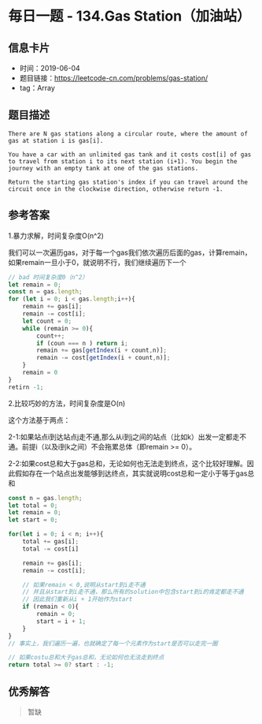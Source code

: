 # 毎日一题 -  134.Gas Station（加油站）

## 信息卡片

* 时间：2019-06-04
* 题目链接：https://leetcode-cn.com/problems/gas-station/
* tag：Array  
## 题目描述
```
There are N gas stations along a circular route, where the amount of gas at station i is gas[i].

You have a car with an unlimited gas tank and it costs cost[i] of gas to travel from station i to its next station (i+1). You begin the journey with an empty tank at one of the gas stations.

Return the starting gas station's index if you can travel around the circuit once in the clockwise direction, otherwise return -1.
```
## 参考答案
1.暴力求解，时间复杂度O(n^2)
>
我们可以一次遍历gas，对于每一个gas我们依次遍历后面的gas，计算remain，如果remain一旦小于0，就说明不行，我们继续遍历下一个
```js
// bad 时间复杂度0（n^2）
let remain = 0;
const n = gas.length;
for (let i = 0; i < gas.length;i++){
    remain += gas[i];
    remain -= cost[i];
    let count = 0;
    while (remain >= 0){
        count++;
        if (coun === n ) return i;
        remain += gas[getIndex(i + count,n)];
        remain -= cost[getIndex(i + count,n)];
    }
    remain = 0
}
retirn -1;
```

2.比较巧妙的方法，时间复杂度是O(n)
>
这个方法基于两点：
>
2-1:如果站点i到达站点j走不通,那么从i到j之间的站点（比如k）出发一定都走不通。前提i（以及i到k之间）不会拖累总体（即remain >= 0）。
> 
2-2:如果cost总和大于gas总和，无论如何也无法走到终点，这个比较好理解。因此假如存在一个站点出发能够到达终点，其实就说明cost总和一定小于等于gas总和
>
```js
const n = gas.length;
let total = 0;
let remain = 0;
let start = 0;

for(let i = 0; i < n; i++){
    total += gas[i];
    total -= cost[i]

    remain += gas[i];
    remain -= cost[i];

    // 如果remain < 0,说明从start到i走不通
    // 并且从start到i走不通，那么所有的solution中包含start到i的肯定都走不通
    // 因此我们重新从i + 1开始作为start
    if (remain < 0){
        remain = 0;
        start = i + 1;
    }
}
// 事实上，我们遍历一遍，也就确定了每一个元素作为start是否可以走完一圈

// 如果costu总和大于gas总和，无论如何也无法走到终点
return total >= 0? start : -1;
```

## 优秀解答

>暂缺





